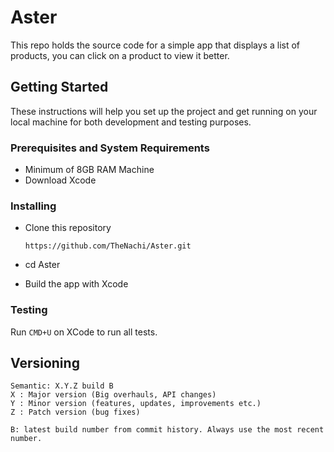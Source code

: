 # Aster
This repo holds the source code for a simple app that displays a list of products, you can click on a product to view it better.

## Getting Started

These instructions will help you set up the project and get running on your local machine for both development and testing purposes.

### Prerequisites and System Requirements
- Minimum of 8GB RAM Machine
- Download Xcode

### Installing

  - Clone this repository

      `https://github.com/TheNachi/Aster.git`
  - cd Aster
  - Build the app with Xcode

### Testing

Run `CMD+U` on XCode to run all tests. 

## Versioning
    Semantic: X.Y.Z build B
    X : Major version (Big overhauls, API changes)
    Y : Minor version (features, updates, improvements etc.)
    Z : Patch version (bug fixes)

    B: latest build number from commit history. Always use the most recent number.

